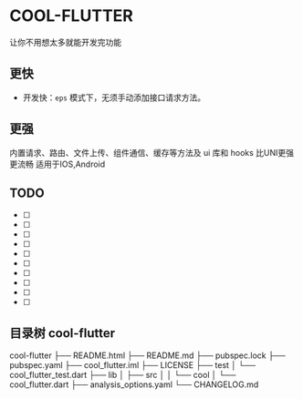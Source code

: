 # COOL-FLUTTER

让你不用想太多就能开发完功能
## 更快

-   开发快：`eps` 模式下，无须手动添加接口请求方法。

## 更强

内置请求、路由、文件上传、组件通信、缓存等方法及 ui 库和 hooks
比UNI更强更流畅 适用于IOS,Android


## TODO

- [ ] 
- [ ] 
- [ ] 
- [ ] 
- [ ] 
- [ ] 
- [ ] 
- [ ] 
- [ ] 
- [ ] 

## 目录树 cool-flutter

cool-flutter
 ├── README.html
 ├── README.md
 ├── pubspec.lock
 ├── pubspec.yaml
 ├── cool_flutter.iml
 ├── LICENSE
 ├── test
 │   └── cool_flutter_test.dart
 ├── lib
 │   ├── src
 │   │   └── cool
 │   └── cool_flutter.dart
 ├── analysis_options.yaml
 └── CHANGELOG.md